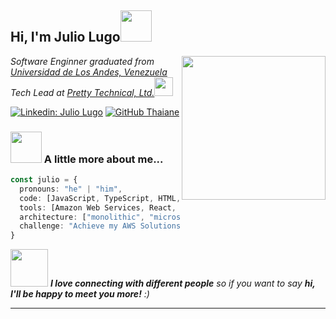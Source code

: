 <h2> Hi, I'm Julio Lugo<img src="https://media.giphy.com/media/mGcNjsfWAjY5AEZNw6/giphy.gif" width="50"></h2>
<img align='right' src="https://camo.githubusercontent.com/7de37139d0b4c1ce40865e799b446c0e963a3dd8fb68d239707237c40604fa3d/68747470733a2f2f63646e2e6472696262626c652e636f6d2f75736572732f3733303730332f73637265656e73686f74732f363538313234332f6176656e746f2e676966" width="230">
<p><em>Software Enginner graduated from <a href="http://www.ula.ve">Universidad de Los Andes, Venezuela</a></br>Tech Lead at <a href="https://prettytechnical.io">Pretty Technical, Ltd.</a><img src="https://static.sbcdirectory.com/images/company/6646/logo?v=2" width="30"> 
</em></p>

[![Linkedin: Julio Lugo](https://img.shields.io/badge/-juliolugo-blue?style=flat-square&logo=Linkedin&logoColor=white&link=https://www.linkedin.com/in/julio-l-136917100/)](https://www.linkedin.com/in/julio-l-136917100/)
[![GitHub Thaiane](https://img.shields.io/github/followers/juliolugo96?label=follow&style=social)](https://github.com/juliolugo96)


### <img src="https://media.giphy.com/media/VgCDAzcKvsR6OM0uWg/giphy.gif" width="50"> A little more about me...  

```typescript
const julio = {
  pronouns: "he" | "him",
  code: [JavaScript, TypeScript, HTML, CSS, Ruby, Python, C, C++],
  tools: [Amazon Web Services, React, Redux, Ruby On Rails, Node, Storybook, Styled-Components, Jest, Docker],
  architecture: ["monolithic", "microservices", "event-driven", "design system pattern"],
  challenge: "Achieve my AWS Solutions Architect Associate certification and my first iOS/SwiftUI course"
}
```

<img src="https://media.giphy.com/media/LnQjpWaON8nhr21vNW/giphy.gif" width="60"> <em><b>I love connecting with different people</b> so if you want to say <b>hi, I'll be happy to meet you more!</b> :)</em>

---
